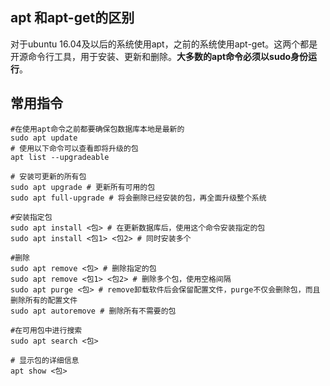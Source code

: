 ## apt 和apt-get的区别

对于ubuntu 16.04及以后的系统使用apt，之前的系统使用apt-get。这两个都是开源命令行工具，用于安装、更新和删除。**大多数的apt命令必须以sudo身份运行**。

## 常用指令

``` shell
#在使用apt命令之前都要确保包数据库本地是最新的
sudo apt update
# 使用以下命令可以查看即将升级的包
apt list --upgradeable

# 安装可更新的所有包
sudo apt upgrade # 更新所有可用的包
sudo apt full-upgrade # 将会删除已经安装的包，再全面升级整个系统

#安装指定包
sudo apt install <包> # 在更新数据库后，使用这个命令安装指定的包
sudo apt install <包1> <包2> # 同时安装多个

#删除
sudo apt remove <包> # 删除指定的包
sudo apt remove <包1> <包2> # 删除多个包，使用空格间隔
sudo apt purge <包> # remove卸载软件后会保留配置文件，purge不仅会删除包，而且删除所有的配置文件
sudo apt autoremove # 删除所有不需要的包

#在可用包中进行搜索
sudo apt search <包>

# 显示包的详细信息
apt show <包>
```




